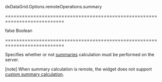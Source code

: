 <!--id-->dxDataGrid.Options.remoteOperations.summary<!--/id-->
===========================================================================
<!--default-->false<!--/default-->
<!--type-->Boolean<!--/type-->
===========================================================================

<!--shortDescription-->
Specifies whether or not [summaries](/Documentation/Guide/Widgets/DataGrid/Summaries/Total_Summary/) calculation must be performed on the server.
<!--/shortDescription-->

<!--fullDescription-->
[note] When summary calculation is remote, the widget does not support [custom summary calculation](/Documentation/Guide/Widgets/DataGrid/Summaries/Custom_Aggregate_Function/).
<!--/fullDescription-->
